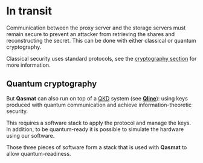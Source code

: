 # In transit

Communication between the proxy server and the storage servers must remain secure to prevent an attacker from retrieving the shares and reconstructing the secret. This can be done with either classical or quantum cryptography.

Classical security uses standard protocols, see the [cryptography section](../../cryptography) for more information.

## Quantum cryptography

But **Qasmat** can also run on top of a [QKD](https://en.wikipedia.org/wiki/Quantum_key_distribution) system (see [**Qline**](https://veriqloud.com/solutions/qline-technical-overview/)): using keys produced with quantum communication and achieve information-theoretic security. 

This requires a software stack to apply the protocol and manage the keys. In addition, to be quantum-ready it is possible to simulate the hardware using our software.

Those three pieces of software form a stack that is used with **Qasmat** to allow quantum-readiness.

